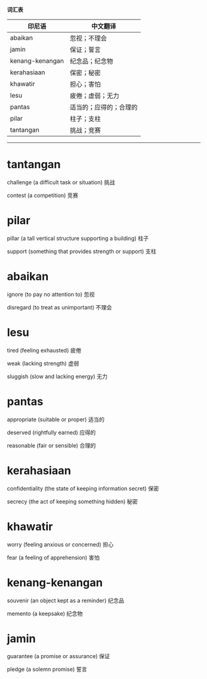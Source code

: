 **词汇表**

| 印尼语 | 中文翻译 |
|--------|----------|
| abaikan | 忽视；不理会 |
| jamin | 保证；誓言 |
| kenang-kenangan | 纪念品；纪念物 |
| kerahasiaan | 保密；秘密 |
| khawatir | 担心；害怕 |
| lesu | 疲倦；虚弱；无力 |
| pantas | 适当的；应得的；合理的 |
| pilar | 柱子；支柱 |
| tantangan | 挑战；竞赛 |

---

# tantangan

challenge (a difficult task or situation)
挑战

contest (a competition)
竞赛

# pilar

pillar (a tall vertical structure supporting a building)
柱子

support (something that provides strength or support)
支柱

# abaikan

ignore (to pay no attention to)
忽视

disregard (to treat as unimportant)
不理会

# lesu

tired (feeling exhausted)
疲倦

weak (lacking strength)
虚弱

sluggish (slow and lacking energy)
无力

# pantas

appropriate (suitable or proper)
适当的

deserved (rightfully earned)
应得的

reasonable (fair or sensible)
合理的

# kerahasiaan

confidentiality (the state of keeping information secret)
保密

secrecy (the act of keeping something hidden)
秘密

# khawatir

worry (feeling anxious or concerned)
担心

fear (a feeling of apprehension)
害怕

# kenang-kenangan

souvenir (an object kept as a reminder)
纪念品

memento (a keepsake)
纪念物

# jamin

guarantee (a promise or assurance)
保证

pledge (a solemn promise)
誓言
